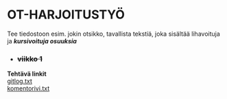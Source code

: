 <h1>OT-HARJOITUSTYÖ</h1>
<p>Tee tiedostoon esim. jokin otsikko, tavallista tekstiä, joka sisältää lihavoituja ja 
  <strong><i>kursivoituja osuuksia</i></strong></p>

<ul>
  <li>
      <h3><strike>viikko 1</strike></h3>  
   </li>
</ul>


<strong>**Tehtävä linkit**</strong>
</br>
[gitlog.txt](https://github.com/sutigit/ot-harjoitustyo/blob/master/laskarit/viikko1/gitlog.txt)
</br>
[komentorivi.txt](https://github.com/sutigit/ot-harjoitustyo/blob/master/laskarit/viikko1/komentorivi.txt)




